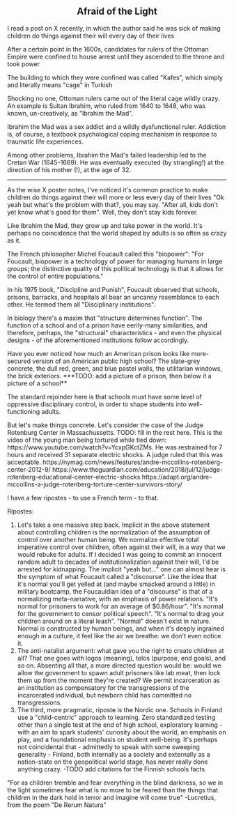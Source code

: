 ## <div align="center">Afraid of the Light</div>

<p>
I read a post on X recently, in which the author said he was sick of making children do things against their will every day of their lives
</p>

<p>
After a certain point in the 1600s, candidates for rulers of the Ottoman Empire were confined to house arrest until they ascended to the throne and took power
</p>

<p>
The building to which they were confined was called "Kafes", which simply and literally means "cage" in Turkish
</p>

<p>
Shocking no one, Ottoman rulers came out of the literal cage wildly crazy. An example is Sultan Ibrahim, who ruled from 1640 to 1648, who was known, un-creatively, as "Ibrahim the Mad".
</p>

<p>
Ibrahim the Mad was a sex addict and a wildly dysfunctional ruler. Addiction is, of course, a textbook psychological coping mechanism in response to traumatic life experiences.
</p>

<p>
Among other problems, Ibrahim the Mad's failed leadership led to the Cretan War (1645–1669).
He was eventually executed (by strangling!) at the direction of his mother (!), at the age of 32.
</p>

<hr/>

<p>
As the wise X poster notes, I've noticed it's common practice to make children do things against their will more or less every day of their lives
"Ok yeah but what's the problem with that?, you may say. "After all, kids don't yet know what's good for them".
Well, they don't stay kids forever.
</p>

<p>
Like Ibrahim the Mad, they grow up and take power in the world. It's perhaps no coincidence that the world shaped by adults is so often as crazy as it.
</p>

<p>
The French philosopher Michel Foucault called this "biopower":
"For Foucault, biopower is a technology of power for managing humans in large groups; the distinctive quality of this political technology is that it allows for the control of entire populations."
</p>

<p>
In his 1975 book, "Discipline and Punish", Foucault observed that schools, prisons, barracks, and hospitals all bear an uncanny resemblance to each other.
He termed them all "Disciplinary institutions".
</p>

<p>
In biology there's a maxim that "structure determines function". The function of a school and of a prison have eerily-many similarities, and therefore, perhaps, the "structural" characteristics - and even the physical designs - of the aforementioned institutions follow accordingly.
</p>

<p>
Have you ever noticed how much an American prison looks like more-secured version of an American public high school?
The slate-grey concrete, the dull red, green, and blue pastel walls, the utilitarian windows, the brick exteriors.
***TODO: add a picture of a prison, then below it a picture of a school** 
</p>

<p>
The standard rejoinder here is that schools must have some level of oppressive disciplinary control, in order to shape students into well-functioning adults.
</p>

<p>
But let's make things concrete.
Let's consider the case of the Judge Rotenburg Center in Massachussetts. TODO: fill in the rest here.
This is the video of the young man being tortured while tied down: https://www.youtube.com/watch?v=YcxpGKctZMs.
He was restrained for 7 hours and received 31 separate electric shocks.
A judge ruled that this was acceptable.
https://nymag.com/news/features/andre-mccollins-rotenberg-center-2012-9/
https://www.theguardian.com/education/2018/jul/12/judge-rotenberg-educational-center-electric-shocks
https://adapt.org/andre-mccollins-a-judge-rotenberg-torture-center-survivors-story/
</p>

<p>
I have a few ripostes - to use a French term - to that.
</p>

Ripostes:<br/>
1. Let's take a one massive step back. Implicit in the above statement about controlling children is the normalization of the assumption of control over another human being. We normalize effective total imperative control over children, often against their will, in a way that we would rebuke for adults. If I decided I was going to commit an innocent random adult to decades of institutionalization against their will, I'd be arrested for kidnapping. The implicit "yeah but..." one can almost hear is the symptom of what Foucault called a "discourse". Like the idea that it's normal you'll get yelled at (and maybe smacked around a little) in military bootcamp, the Foucauldian idea of a "discourse" is that of a normalizing meta-narrative, with an emphasis of power relations. "It's normal for prisoners to work for an average of $0.86/hour". "It's normal for the government to censor political speech". "It's normal to drag your children around on a literal leash". "Normal" doesn't exist in nature. Normal is constructed by human beings, and when it's deeply ingrained enough in a culture, it feel like the air we breathe: we don't even notice it.
2. The anti-natalist argument: what gave you the right to create children at all? That one goes with logos (meaning), telos (purpose, end goals), and so on. Absenting all that, a more directed question would be: would we allow the government to spawn adult prisoners like lab meat, then lock them up from the moment they're created? We permit incarceration as an institution as compensatory for the transgressions of the incarcerated individual, but newborn child has committed no transgressions.
3. The third, more pragmatic, riposte is the Nordic one. Schools in Finland use a "child-centric" approach to learning. Zero standardized testing other than a single test at the end of high school, exploratory learning - with an aim to spark students' curiosity about the world, an emphasis on play, and a foundational emphasis on student well-being. It's perhaps not coincidental that - admittedly to speak with some sweeping generality - Finland, both internally as a society and externally as a nation-state on the geopolitical world stage, has never really done anything crazy. -TODO add citations for the Finnish schools facts

<p>
"For as children tremble and fear everything in the blind darkness, so we in the light sometimes fear what is no more to be feared than the things that children in the dark hold in terror and imagine will come true"
-Lucretius, from the poem "De Rerum Natura"
</p>
